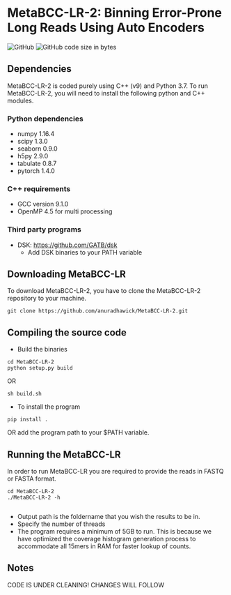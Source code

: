 <!-- <p align="center">
  <img src="MetaBCC-LR_logo.png" width="600" title="Final Labelling" alt="Final Labelling">
</p> -->

# MetaBCC-LR-2: Binning Error-Prone Long Reads Using Auto Encoders

![GitHub](https://img.shields.io/github/license/anuradhawick/MetaBCC-LR-2)
![GitHub code size in bytes](https://img.shields.io/github/languages/code-size/anuradhawick/MetaBCC-LR-2)

## Dependencies
MetaBCC-LR-2 is coded purely using C++ (v9) and Python 3.7. To run MetaBCC-LR-2, you will need to install the following python and C++ modules.

### Python dependencies
* numpy 1.16.4 
* scipy 1.3.0 
* seaborn 0.9.0
* h5py 2.9.0
* tabulate 0.8.7
* pytorch 1.4.0

### C++ requirements
* GCC version 9.1.0
* OpenMP 4.5 for multi processing

### Third party programs
* DSK: https://github.com/GATB/dsk
    * Add DSK binaries to your PATH variable

## Downloading MetaBCC-LR
To download MetaBCC-LR-2, you have to clone the MetaBCC-LR-2 repository to your machine.

```
git clone https://github.com/anuradhawick/MetaBCC-LR-2.git
```

## Compiling the source code
* Build the binaries
```
cd MetaBCC-LR-2
python setup.py build
```
OR
```
sh build.sh
```    
* To install the program 
```
pip install .
```
OR add the program path to your $PATH variable.

## Running the MetaBCC-LR
In order to run MetaBCC-LR you are required to provide the reads in FASTQ or FASTA format.

```
cd MetaBCC-LR-2
./MetaBCC-LR-2 -h


```
* Output path is the foldername that you wish the results to be in.
* Specify the number of threads
* The program requires a minimum of 5GB to run. This is because we have optimized the coverage histogram generation process to accommodate all 15mers in RAM for faster lookup of counts.
<!-- 
## Citation

```
TBD
``` -->

## Notes

CODE IS UNDER CLEANING! CHANGES WILL FOLLOW
